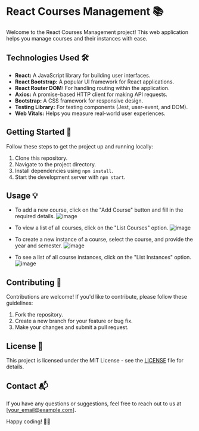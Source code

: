 # React Courses Management 📚

Welcome to the React Courses Management project! This web application helps you manage courses and their instances with ease.

## Technologies Used 🛠️

- **React:** A JavaScript library for building user interfaces.
- **React Bootstrap:** A popular UI framework for React applications.
- **React Router DOM:** For handling routing within the application.
- **Axios:** A promise-based HTTP client for making API requests.
- **Bootstrap:** A CSS framework for responsive design.
- **Testing Library:** For testing components (Jest, user-event, and DOM).
- **Web Vitals:** Helps you measure real-world user experiences.

## Getting Started 🏁

Follow these steps to get the project up and running locally:

1. Clone this repository.
2. Navigate to the project directory.
3. Install dependencies using `npm install`.
4. Start the development server with `npm start`.

## Usage 💡

- To add a new course, click on the "Add Course" button and fill in the required details.
![image](https://github.com/Rai-Aaditya/Courses_Frontend/assets/101923897/67e7122d-e1df-49da-a5f0-bed6e9c52337)

- To view a list of all courses, click on the "List Courses" option.
![image](https://github.com/Rai-Aaditya/Courses_Frontend/assets/101923897/9eccd6a5-582c-4214-a172-57906658043e)

- To create a new instance of a course, select the course, and provide the year and semester.
![image](https://github.com/Rai-Aaditya/Courses_Frontend/assets/101923897/233d45e5-200b-4cf3-a3ee-50db4ade7c3e)

- To see a list of all course instances, click on the "List Instances" option.
![image](https://github.com/Rai-Aaditya/Courses_Frontend/assets/101923897/8ad2243d-d6a0-4f93-a63c-e263b48c216d)


## Contributing 🤝

Contributions are welcome! If you'd like to contribute, please follow these guidelines:

1. Fork the repository.
2. Create a new branch for your feature or bug fix.
3. Make your changes and submit a pull request.

## License 📝

This project is licensed under the MIT License - see the [LICENSE](LICENSE) file for details.

## Contact 📬

If you have any questions or suggestions, feel free to reach out to us at [your_email@example.com].

Happy coding! 🚀✨
